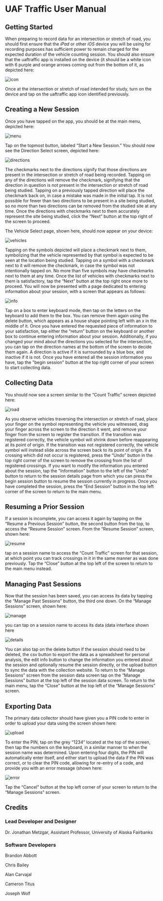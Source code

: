 # UAF Traffic User Manual

## Getting Started

When preparing to record data for an intersection or stretch of road, you should first ensure that the *iPad* or other *iOS* device you will be using for recording purposes has sufficient power to remain charged for
the expected duration of the vehicle counting session.  You should also ensure that the uaftraffic app is installed on the device (it should be a white icon with 6 purple and orange arrows coming out from the bottom
of it, as depicted here:

![icon](appstore.png)

Once at the intersection or stretch of road intended for study, turn on the device and tap on the uaftraffic app icon identified previously.

## Creating a New Session

Once you have tapped on the app, you should be at the main menu, depicted here:

![menu](main_menu.png)

Tap on the topmost button, labeled “Start a New Session.”  You should now see the Direction Select screen, depicted here: 

![directions](direction_select.png)

The checkmarks next to the directions signify that those directions are present in the intersection or stretch of road being recorded.  Tapping on any of the directions will remove the checkmark, signifying that the direction in question is not present in the intersection or stretch of road being studied.  Tapping on a previously tapped direction will place the checkmark back on, in case a mistake was made in the initial tap.  It is not possible for fewer than two directions to be present in a site being studied, so no more than two directions can be removed from the studied site at any time.  Once the directions with checkmarks next to them accurately represent the site being studied, click the “Next” button at the top right of the screen to proceed.

The Vehicle Select page, shown here, should now appear on your device:

![vehicles](vehicle_select.png)

Tapping on the symbols depicted will place a checkmark next to them, symbolizing that the vehicle represented by that symbol is expected to be seen at the location being studied.  Tapping on a symbol with a checkmark next to it will remove the checkmark, in case the symbol was not intentionally tapped on.  No more than five symbols may have checkmarks next to them at any time.  Once the list of vehicles with checkmarks next to them is satisfactory, tap the “Next” button at the top right once more to proceed.  You will now be presented with a page dedicated to entering information about your session, with a screen that appears as follows:

![info](session_info.png)

Tap on a box to enter keyboard mode, then tap on the letters on the keyboard to add them to the box.  You can remove them again using the delete button, which appears as a house shape pointing left with an x in the middle of it.  Once you have entered the requested piece of information to your satisfaction, tap either the “return” button on the keyboard or another box to continue entering information about your session.  Additionally, if you changed your mind about the directions you selected for the intersection, you can tap on the direction names at the  bottom of the screen to decide them again.  A direction is active if it is surrounded by a blue box, and inactive if it is not.  Once you have entered all the session information you have, tap the "begin session" button at the top right corner of your screen to start collecting data.

## Collecting Data

You should now see a screen similar to the “Count Traffic” screen depicted here: 

![road](count_screen.png)

As you observe vehicles traversing the intersection or stretch of road, place your finger on the symbol representing the vehicle you witnessed, drag your finger across the screen to the direction it went, and remove your finger from the screen to register the transition.  If the transition was registered correctly, the vehicle symbol will shrink down before reappearing at its point of origin.  If the transition was not registered correctly, the vehicle symbol will instead slide across the screen back to its point of origin.  If a crossing which did not occur is registered, press the “Undo” button in the top right corner of the screen to remove the crossing from the list of registered crossings.  If you want to modify the information you entered about the session, tap the "Information" button to the left of the "Undo" button to return to the session details page from which you can press the begin session button to resume the session currently in progress.  Once you have completed the session, press the “End Session” button in the top left corner of the screen to return to the main menu.

## Resuming a Prior Session

If a session is incomplete, you can access it again by tapping on the “Resume a Previous Session” button, the second button from the top, to access the “Resume Session” screen.  From the “Resume Session”
screen, shown here:

![resume](resume.png)

tap on a session name to access the “Count Traffic” screen for that session, at which point you can track crossings in it in the same manner as was done previously.  Tap the “Close” button at the top left of the screen to return to the main menu instead.

## Managing Past Sessions

Now that the session has been saved, you can access its data by tapping the “Manage Past Sessions” button, the third one down.  On the “Manage Sessions” screen, shown here:

![manage](manage_sessions.png)

you can tap on a session name to access its data (data interface shown here

![details](session_details.png)

You can also tap on the delete button if the session should need to be deleted, the csv button to export the data as a spreadsheet for personal analysis, the edit info button to change the information you entered about the session and optionally resume the session directly, or the upload button to sync the data with the collection website.  To return to the “Manage Sessions” screen from the session data screen tap on the “Manage Sessions” button at the top left of the session data screen.  To return to the main menu, tap the “Close” button at the top left of the “Manage Sessions” screen.

## Exporting Data

The primary data collector should have given you a PIN code to enter in order to upload your data using the screen shown here:

![upload](pin_entry.png)

To enter the PIN, tap on the grey “1234” located at the top of the screen, then tap the numbers on the keyboard, in a similar manner to when the session name was determined.  Upon entering four digits, the PIN will automatically enter itself, and either start to upload the data if the PIN was correct, or to clear the PIN code, allowing for re-entry of a code, and provide you with an error message (shown here:

![error](pin_error.png)

Tap the “Cancel” button at the top left corner of your screen to return to the “Manage Sessions” screen.

## Credits

### Lead Developer and Designer

Dr. Jonathan Metzgar, Assistant Professor, University of Alaska Fairbanks

### Software Developers

Brandon Abbott

Chris Bailey

Alan Carvajal

Cameron Titus

Joseph Wolf
